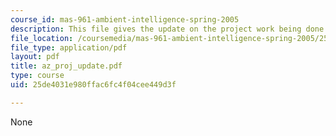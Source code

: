 ```yaml
---
course_id: mas-961-ambient-intelligence-spring-2005
description: This file gives the update on the project work being done.
file_location: /coursemedia/mas-961-ambient-intelligence-spring-2005/25de4031e980ffac6fc4f04cee449d3f_az_proj_update.pdf
file_type: application/pdf
layout: pdf
title: az_proj_update.pdf
type: course
uid: 25de4031e980ffac6fc4f04cee449d3f

---
```

None